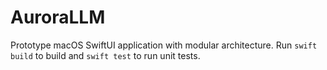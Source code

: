 # AuroraLLM

Prototype macOS SwiftUI application with modular architecture.
Run `swift build` to build and `swift test` to run unit tests.
